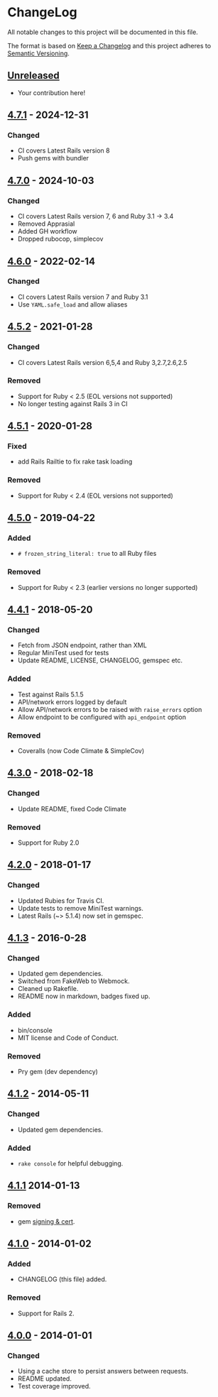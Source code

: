# ChangeLog

All notable changes to this project will be documented in this file.

The format is based on [Keep a Changelog][KeepAChangelog] and this project
adheres to [Semantic Versioning][Semver].

## [Unreleased]

- Your contribution here!

## [4.7.1] - 2024-12-31
### Changed
- CI covers Latest Rails version 8
- Push gems with bundler

## [4.7.0] - 2024-10-03
### Changed
- CI covers Latest Rails version 7, 6 and Ruby 3.1 -> 3.4
- Removed Apprasial
- Added GH workflow
- Dropped rubocop, simplecov

## [4.6.0] - 2022-02-14
### Changed
- CI covers Latest Rails version 7 and Ruby 3.1
- Use `YAML.safe_load` and allow aliases

## [4.5.2] - 2021-01-28
### Changed
- CI covers Latest Rails version 6,5,4 and Ruby 3,2.7,2.6,2.5
### Removed
- Support for Ruby < 2.5 (EOL versions not supported)
- No longer testing against Rails 3 in CI

## [4.5.1] - 2020-01-28
### Fixed
- add Rails Railtie to fix rake task loading
### Removed
- Support for Ruby < 2.4 (EOL versions not supported)

## [4.5.0] - 2019-04-22
### Added
- `# frozen_string_literal: true` to all Ruby files

### Removed
- Support for Ruby < 2.3 (earlier versions no longer supported)

## [4.4.1] - 2018-05-20
### Changed
- Fetch from JSON endpoint, rather than XML
- Regular MiniTest used for tests
- Update README, LICENSE, CHANGELOG, gemspec etc.

### Added
- Test against Rails 5.1.5
- API/network errors logged by default
- Allow API/network errors to be raised with `raise_errors` option
- Allow endpoint to be configured with `api_endpoint` option

### Removed
- Coveralls (now Code Climate & SimpleCov)

## [4.3.0] - 2018-02-18
### Changed
- Update README, fixed Code Climate

### Removed
- Support for Ruby 2.0

## [4.2.0] - 2018-01-17
### Changed
- Updated Rubies for Travis CI.
- Update tests to remove MiniTest warnings.
- Latest Rails (~> 5.1.4) now set in gemspec.

## [4.1.3] - 2016-0-28
### Changed
- Updated gem dependencies.
- Switched from FakeWeb to Webmock.
- Cleaned up Rakefile.
- README now in markdown, badges fixed up.

### Added
- bin/console
- MIT license and Code of Conduct.

### Removed
- Pry gem (dev dependency)

## [4.1.2] - 2014-05-11
### Changed
- Updated gem dependencies.

### Added
- `rake console` for helpful debugging.

## [4.1.1] 2014-01-13
### Removed
- gem [signing & cert](http://tinyurl.com/p98owwz).

## [4.1.0] - 2014-01-02
### Added
- CHANGELOG (this file) added.

### Removed
- Support for Rails 2.

## [4.0.0] - 2014-01-01
### Changed
- Using a cache store to persist answers between requests.
- README updated.
- Test coverage improved.

[Unreleased]: https://github.com/matthutchinson/acts_as_textcaptcha/compare/v4.7.1...HEAD
[4.7.1]: https://github.com/matthutchinson/acts_as_textcaptcha/compare/v4.7.0...v4.7.1
[4.7.0]: https://github.com/matthutchinson/acts_as_textcaptcha/compare/v4.6.0...v4.7.0
[4.6.0]: https://github.com/matthutchinson/acts_as_textcaptcha/compare/v4.5.2...v4.6.0
[4.5.2]: https://github.com/matthutchinson/acts_as_textcaptcha/compare/v4.5.1...v4.5.2
[4.5.1]: https://github.com/matthutchinson/acts_as_textcaptcha/compare/v4.5.0...v4.5.1
[4.5.0]: https://github.com/matthutchinson/acts_as_textcaptcha/compare/v4.4.1...v4.5.0
[4.4.1]: https://github.com/matthutchinson/acts_as_textcaptcha/compare/v4.3.0...v4.4.1
[4.3.0]: https://github.com/matthutchinson/acts_as_textcaptcha/compare/v4.2.0...v4.3.0
[4.2.0]: https://github.com/matthutchinson/acts_as_textcaptcha/compare/v4.1.3...v4.2.0
[4.1.3]: https://github.com/matthutchinson/acts_as_textcaptcha/compare/v4.1.2...v4.1.3
[4.1.2]: https://github.com/matthutchinson/acts_as_textcaptcha/compare/v4.1.1...v4.1.2
[4.1.1]: https://github.com/matthutchinson/acts_as_textcaptcha/compare/v4.1.0...v4.1.1
[4.1.0]: https://github.com/matthutchinson/acts_as_textcaptcha/compare/v4.0.0...v4.1.0
[4.0.0]: https://github.com/matthutchinson/acts_as_textcaptcha/compare/v3.0.11...v4.0.0
[KeepAChangelog]: http://keepachangelog.com/en/1.0.0/
[Semver]: http://semver.org/spec/v2.0.0.html
